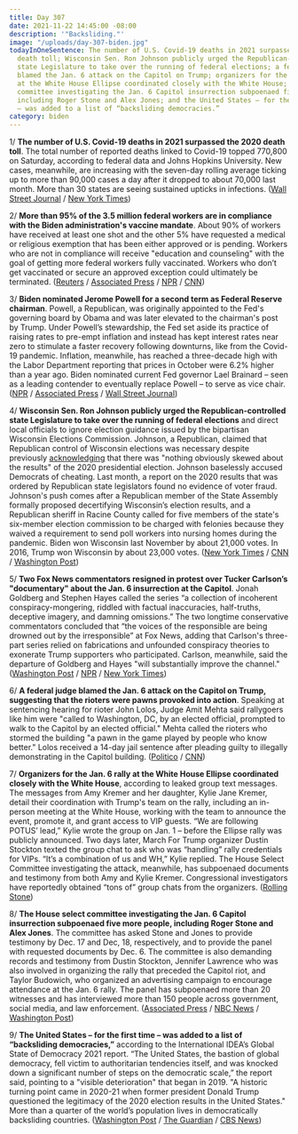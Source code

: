 ```yaml
---
title: Day 307
date: 2021-11-22 14:45:00 -08:00
description: '"Backsliding."'
image: "/uploads/day-307-biden.jpg"
todayInOneSentence: The number of U.S. Covid-19 deaths in 2021 surpassed the 2020
  death toll; Wisconsin Sen. Ron Johnson publicly urged the Republican-controlled
  state Legislature to take over the running of federal elections; a federal judge
  blamed the Jan. 6 attack on the Capitol on Trump; organizers for the Jan. 6 rally
  at the White House Ellipse coordinated closely with the White House; the House select
  committee investigating the Jan. 6 Capitol insurrection subpoenaed five more people,
  including Roger Stone and Alex Jones; and the United States – for the first time
  – was added to a list of “backsliding democracies.”
category: biden
---
```


1/ **The number of U.S. Covid-19 deaths in 2021 surpassed the 2020 death toll**. The total number of reported deaths linked to Covid-19 topped 770,800 on Saturday, according to federal data and Johns Hopkins University. New cases, meanwhile, are increasing with the seven-day rolling average ticking up to more than 90,000 cases a day after it dropped to about 70,000 last month. More than 30 states are seeing sustained upticks in infections. ([Wall Street Journal](https://www.wsj.com/articles/u-s-covid-19-deaths-in-2021-surpass-2020-11637426356) / [New York Times](https://www.nytimes.com/live/2021/11/22/world/covid-vaccine-boosters-mandates/as-thanksgiving-approaches-virus-cases-in-the-us-tick-up-once-more))

2/ **More than 95% of the 3.5 million federal workers are in compliance with the Biden administration's vaccine mandate**. About 90% of workers have received at least one shot and the other 5% have requested a medical or religious exemption that has been either approved or is pending. Workers who are not in compliance will receive "education and counseling" with the goal of getting more federal workers fully vaccinated. Workers who don’t get vaccinated or secure an approved exception could ultimately be terminated. ([Reuters](https://www.reuters.com/world/us/90-us-federal-employees-have-received-least-one-covid-19-dose-officials-2021-11-22/) / [Associated Press](https://apnews.com/article/coronavirus-pandemic-joe-biden-health-2e0a1fd3f4669e87540f09b3cd6b137d) / [NPR](https://www.npr.org/2021/11/22/1057484060/today-is-the-deadline-for-federal-workers-to-be-vaccinated) / [CNN](https://www.cnn.com/2021/11/22/politics/federal-workforce-vaccination-rate/index.html))

3/ **Biden nominated Jerome Powell for a second term as Federal Reserve chairman**. Powell, a Republican, was originally appointed to the Fed's governing board by Obama and was later elevated to the chairman's post by Trump. Under Powell’s stewardship, the Fed set aside its practice of raising rates to pre-empt inflation and instead has kept interest rates near zero to stimulate a faster recovery following downturns, like from the Covid-19 pandemic. Inflation, meanwhile, has reached a three-decade high with the Labor Department reporting that prices in October were 6.2% higher than a year ago. Biden nominated current Fed governor Lael Brainard – seen as a leading contender to eventually replace Powell – to serve as vice chair. ([NPR](https://www.npr.org/2021/11/22/1052741845/biden-reappoints-jerome-powell-as-federal-reserve) / [Associated Press](https://apnews.com/article/biden-jerome-powell-federal-reserve-ca53fed8dab5621ac11dbdbb4461516e) / [Wall Street Journal](https://www.wsj.com/articles/biden-will-tap-jerome-powell-for-new-term-as-fed-chairman-11637589600?mod=djemalertNEWS))

4/ **Wisconsin Sen. Ron Johnson publicly urged the Republican-controlled state Legislature to take over the running of federal elections** and direct local officials to ignore election guidance issued by the bipartisan Wisconsin Elections Commission. Johnson, a Republican, claimed that Republican control of Wisconsin elections was necessary despite previously [acknowledging](https://www.washingtonpost.com/politics/2021/09/01/use-unfounded-fraud-claims-limit-voting-access-is-more-obvious-than-ever/) that there was "nothing obviously skewed about the results" of the 2020 presidential election. Johnson baselessly accused Democrats of cheating. Last month, a report on the 2020 results that was ordered by Republican state legislators found no evidence of voter fraud. Johnson's push comes after a Republican member of the State Assembly formally proposed decertifying Wisconsin’s election results, and a Republican sheriff in Racine County called for five members of the state's six-member election commission to be charged with felonies because they waived a requirement to send poll workers into nursing homes during the pandemic. Biden won Wisconsin last November by about 21,000 votes. In 2016, Trump won Wisconsin by about 23,000 votes. ([New York Times](https://www.nytimes.com/2021/11/19/us/politics/wisconsin-republicans-decertify-election.html) / [CNN](https://www.cnn.com/2021/11/19/politics/wisconsin-republicans-push-election-takeover/index.html) / [Washington Post](https://www.washingtonpost.com/politics/2021/11/19/wisconsin-republican-proving-ground/))

5/ **Two Fox News commentators resigned in protest over Tucker Carlson’s "documentary" about the Jan. 6 insurrection at the Capitol**. Jonah Goldberg and Stephen Hayes called the series “a collection of incoherent conspiracy-mongering, riddled with factual inaccuracies, half-truths, deceptive imagery, and damning omissions.” The two longtime conservative commentators concluded that “the voices of the responsible are being drowned out by the irresponsible” at Fox News, adding that Carlson's three-part series relied on fabrications and unfounded conspiracy theories to exonerate Trump supporters who participated. Carlson, meanwhile, said the departure of Goldberg and Hayes "will substantially improve the channel." ([Washington Post](https://www.washingtonpost.com/media/2021/11/22/jonah-goldberg-stephen-hayes-quit-fox-jan-6-conspiracy/) / [NPR](https://www.npr.org/2021/11/21/1052837157/fox-resignations-tucker-carlson-patriot-purge-documentary) / [New York Times](https://www.nytimes.com/2021/11/21/business/jonah-goldberg-steve-hayes-quit-fox-tucker-carlson.html))

6/ **A federal judge blamed the Jan. 6 attack on the Capitol on Trump, suggesting that the rioters were pawns provoked into action**. Speaking at sentencing hearing for rioter John Lolos, Judge Amit Mehta said rallygoers like him were "called to Washington, DC, by an elected official, prompted to walk to the Capitol by an elected official." Mehta called the rioters who stormed the building "a pawn in the game played by people who know better." Lolos received a 14-day jail sentence after pleading guilty to illegally demonstrating in the Capitol building. ([Politico](https://www.politico.com/news/2021/11/19/donald-trump-fault-january-6-attack-523059) / [CNN](https://www.cnn.com/2021/11/19/politics/judge-blames-trump-riot/index.html))

7/ **Organizers for the Jan. 6 rally at the White House Ellipse coordinated closely with the White House**, according to leaked group text messages. The messages from Amy Kremer and her daughter, Kylie Jane Kremer, detail their coordination with Trump's team on the rally, including an in-person meeting at the White House, working with the team to announce the event, promote it, and grant access to VIP guests. “We are following POTUS’ lead,” Kylie wrote the group on Jan. 1 – before the Ellipse rally was publicly announced. Two days later, March For Trump organizer Dustin Stockton texted the group chat to ask who was “handling” rally credentials for VIPs. “It’s a combination of us and WH,” Kylie replied. The House Select Committee investigating the attack, meanwhile, has subpoenaed documents and testimony from both Amy and Kylie Kremer. Congressional investigators have reportedly obtained “tons of” group chats from the organizers. ([Rolling Stone](https://www.rollingstone.com/politics/politics-features/j6-white-house-rally-organizers-trump-cooperate-1260849/))

8/ **The House select committee investigating the Jan. 6 Capitol insurrection subpoenaed five more people, including Roger Stone and Alex Jones**. The committee has asked Stone and Jones to provide testimony by Dec. 17 and Dec, 18, respectively, and to provide the panel with requested documents by Dec. 6. The committee is also demanding records and testimony from Dustin Stockton, Jennifer Lawrence who was also involved in organizing the rally that preceded the Capitol riot, and Taylor Budowich, who organized an advertising campaign to encourage attendance at the Jan. 6 rally. The panel has subpoenaed more than 20 witnesses and has interviewed more than 150 people across government, social media, and law enforcement. ([Associated Press](https://apnews.com/article/donald-trump-roger-stone-capitol-siege-subpoenas-alex-jones-eed9f4013bef0100117c4ec004d6828e) / [NBC News](https://www.nbcnews.com/politics/2020-election/jan-6-committee-subpoenas-alex-jones-roger-stone-other-trump-n1284389) / [Washington Post](https://www.washingtonpost.com/politics/roger-stone-and-alex-jones-subpoenaed-by-house-committee-investigating-jan-6-attack-on-capitol-by-pro-trump-mob/2021/11/22/ed11e440-4bc5-11ec-a1b9-9f12bd39487a_story.html))

9/ **The United States – for the first time – was added to a list of “backsliding democracies,”** according to the International IDEA’s Global State of Democracy 2021 report. “The United States, the bastion of global democracy, fell victim to authoritarian tendencies itself, and was knocked down a significant number of steps on the democratic scale,” the report said, pointing to a "visible deterioration" that began in 2019. "A historic turning point came in 2020-21 when former president Donald Trump questioned the legitimacy of the 2020 election results in the United States." More than a quarter of the world’s population lives in democratically backsliding countries. ([Washington Post](https://www.washingtonpost.com/world/2021/11/22/united-states-backsliding-democracies-list-first-time/) / [The Guardian](https://www.theguardian.com/us-news/2021/nov/22/us-list-backsliding-democracies-civil-liberties-international) / [CBS News](https://www.cbsnews.com/news/us-backsliding-democracy-list-idea-thinktank-global-democracies/))